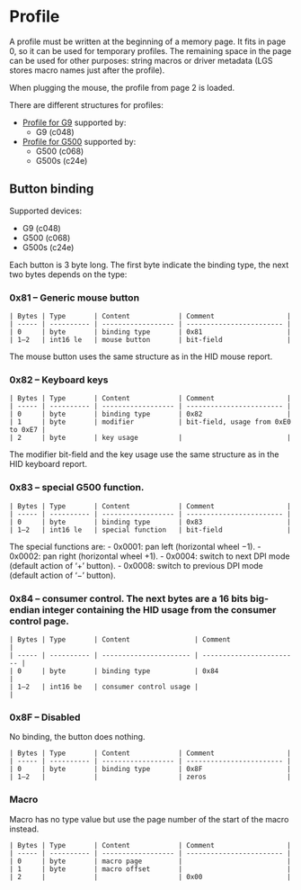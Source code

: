 Profile
=======

A profile must be written at the beginning of a memory page. It fits in page 0, so it can be used for temporary profiles. The remaining space in the page can be used for other purposes: string macros or driver metadata (LGS stores macro names just after the profile).

When plugging the mouse, the profile from page 2 is loaded.

There are different structures for profiles:
 - [Profile for G9](profile-g9.md) supported by:
   - G9 (c048)
 - [Profile for G500](profile-g500.md) supported by:
   - G500 (c068)
   - G500s (c24e)

Button binding
--------------

Supported devices:
 - G9 (c048)
 - G500 (c068)
 - G500s (c24e)

Each button is 3 byte long.  The first byte indicate the binding type, the next two bytes depends on the type:

### 0x81 – Generic mouse button

	| Bytes | Type       | Content            | Comment                  |
	| ----- | ---------- | ------------------ | ------------------------ |
	| 0     | byte       | binding type       | 0x81                     |
	| 1–2   | int16 le   | mouse button       | bit-field                |

   The mouse button uses the same structure as in the HID mouse report.

### 0x82 – Keyboard keys

	| Bytes | Type       | Content            | Comment                  |
	| ----- | ---------- | ------------------ | ------------------------ |
	| 0     | byte       | binding type       | 0x82                     |
	| 1     | byte       | modifier           | bit-field, usage from 0xE0 to 0xE7 |
	| 2     | byte       | key usage          |                          |

   The modifier bit-field and the key usage use the same structure as in the HID keyboard report.

### 0x83 – special G500 function.

	| Bytes | Type       | Content            | Comment                  |
	| ----- | ---------- | ------------------ | ------------------------ |
	| 0     | byte       | binding type       | 0x83                     |
	| 1–2   | int16 le   | special function   | bit-field                |

   The special functions are:
    - 0x0001: pan left (horizontal wheel −1).
    - 0x0002: pan right (horizontal wheel +1).
    - 0x0004: switch to next DPI mode (default action of ‘+’ button).
    - 0x0008: switch to previous DPI mode (default action of ‘−’ button).

### 0x84 – consumer control. The next bytes are a 16 bits big-endian integer containing the HID usage from the consumer control page.

	| Bytes | Type       | Content                | Comment                  |
	| ----- | ---------- | ---------------------- | ------------------------ |
	| 0     | byte       | binding type           | 0x84                     |
	| 1–2   | int16 be   | consumer control usage |                          |

### 0x8F – Disabled

No binding, the button does nothing.

	| Bytes | Type       | Content            | Comment                  |
	| ----- | ---------- | ------------------ | ------------------------ |
	| 0     | byte       | binding type       | 0x8F                     |
	| 1–2   |            |                    | zeros                    |

### Macro

Macro has no type value but use the page number of the start of the macro instead.

	| Bytes | Type       | Content            | Comment                  |
	| ----- | ---------- | ------------------ | ------------------------ |
	| 0     | byte       | macro page         |                          |
	| 1     | byte       | macro offset       |                          |
	| 2     |            |                    | 0x00                     |

